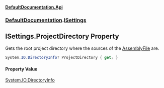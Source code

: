 #### [DefaultDocumentation.Api](index.md 'index')
### [DefaultDocumentation](index.md#DefaultDocumentation 'DefaultDocumentation').[ISettings](ISettings.md 'DefaultDocumentation.ISettings')

## ISettings.ProjectDirectory Property

Gets the root project directory where the sources of the [AssemblyFile](ISettings.AssemblyFile.md 'DefaultDocumentation.ISettings.AssemblyFile') are.

```csharp
System.IO.DirectoryInfo? ProjectDirectory { get; }
```

#### Property Value
[System.IO.DirectoryInfo](https_//docs.microsoft.com/en-us/dotnet/api/System.IO.DirectoryInfo 'System.IO.DirectoryInfo')